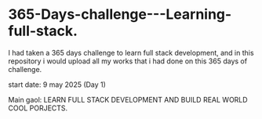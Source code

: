 # 365-Days-challenge---Learning-full-stack.

I had taken a 365 days challenge to learn full stack development,
and in this repository i would upload all my works that i had done on this 365 days
of challenge.

start date: 9 may 2025 (Day 1)

Main gaol: LEARN FULL STACK DEVELOPMENT AND BUILD REAL WORLD COOL PORJECTS.
